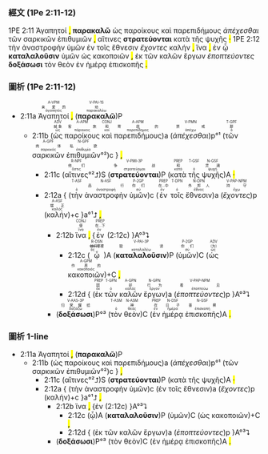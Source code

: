  ### 經文 (1Pe 2:11-12)

1PE 2:11 <span title="A-VPM&#10;亲爱的&#10;ἀγαπητός">Ἀγαπητοί</span> <mark class="pm">,</mark> <span title="V-PAI-1S&#10;劝&#10;παρακαλέω"><strong>παρακαλῶ</strong></span> <span title="ADV&#10;就象&#10;ὡς">ὡς</span> <span title="A-APM&#10;客旅&#10;πάροικος">παροίκους</span> <span title="CONJ&#10;和&#10;καί">καὶ</span> <span title="A-APM&#10;寄居的&#10;παρεπίδημος">παρεπιδήμους</span> <span title="V-PMN&#10;禁戒&#10;ἀπέχω"><em>ἀπέχεσθαι</em></span> <span title="T-GPF&#10;那&#10;ὁ">τῶν</span> <span title="A-GPF&#10;肉体&#10;σαρκικός">σαρκικῶν</span> <span title="N-GPF&#10;私欲&#10;ἐπιθυμία">ἐπιθυμιῶν</span> <mark class="pm">,</mark> <span title="R-NPF&#10;&#10;ὅστις">αἵτινες</span> <span title="V-PMI-3P&#10;争战&#10;στρατεύομαι"><strong>στρατεύονται</strong></span> <span title="PREP&#10;和&#10;κατά">κατὰ</span> <span title="T-GSF&#10;&#10;ὁ">τῆς</span> <span title="N-GSF&#10;灵魂&#10;ψυχή">ψυχῆς</span> <mark class="pm">·</mark> 1PE 2:12 <span title="T-ASF&#10;&#10;ὁ">τὴν</span> <span title="N-ASF&#10;品行&#10;ἀναστροφή">ἀναστροφὴν</span> <span title="P-2GP&#10;你们&#10;σύ">ὑμῶν</span> <span title="PREP&#10;在...中&#10;ἐν">ἐν</span> <span title="T-DPN&#10;&#10;ὁ">τοῖς</span> <span title="N-DPN&#10;外邦人&#10;ἔθνος">ἔθνεσιν</span> <span title="V-PAP-NPM&#10;持守&#10;ἔχω"><em>ἔχοντες</em></span> <span title="A-ASF&#10;端正&#10;καλός">καλήν</span> <mark class="pm">,</mark> <span title="CONJ&#10;使&#10;ἵνα">ἵνα</span> <mark class="pm">,</mark> <span title="PREP&#10;在...下&#10;ἐν">ἐν</span> <span title="R-DSN&#10;他们&#10;ὅς">ᾧ</span> <span title="V-PAI-3P&#10;毁谤&#10;καταλαλέω"><strong>καταλαλοῦσιν</strong></span> <span title="P-2GP&#10;你们&#10;σύ">ὑμῶν</span> <span title="ADV&#10;（为）&#10;ὡς">ὡς</span> <span title="A-GPM&#10;作恶的&#10;κακοποιός">κακοποιῶν</span> <mark class="pm">,</mark> <span title="PREP&#10;因&#10;ἐκ">ἐκ</span> <span title="T-GPN&#10;&#10;ὁ">τῶν</span> <span title="A-GPN&#10;好&#10;καλός">καλῶν</span> <span title="N-GPN&#10;行为&#10;ἔργον">ἔργων</span> <span title="V-PAP-NPM&#10;看见&#10;ἐποπτεύω"><em>ἐποπτεύοντες</em></span> <span title="V-AAS-3P&#10;归荣耀给&#10;δοξάζω"><strong>δοξάσωσι</strong></span> <span title="T-ASM&#10;&#10;ὁ">τὸν</span> <span title="N-ASM&#10;神&#10;θεός">θεὸν</span> <span title="PREP&#10;在&#10;ἐν">ἐν</span> <span title="N-DSF&#10;日子&#10;ἡμέρα">ἡμέρᾳ</span> <span title="N-GSF&#10;鉴察&#10;ἐπισκοπή">ἐπισκοπῆς</span> <mark class="pm">.</mark> 

 ### 圖析 (1Pe 2:11-12)
 
- 2:11a <RUBY><ruby><ruby>Ἀγαπητοί<rt>ἀγαπητός</rt></ruby><rt>亲爱的</rt></ruby><rt>A-VPM</rt></RUBY> <mark class="pm">,</mark> (<RUBY><ruby><ruby><strong>παρακαλῶ</strong><rt>παρακαλέω</rt></ruby><rt>劝</rt></ruby><rt>V-PAI-1S</rt></RUBY>)P 
	- 2:11b (<RUBY><ruby><ruby>ὡς<rt>ὡς</rt></ruby><rt>就象</rt></ruby><rt>ADV</rt></RUBY> <RUBY><ruby><ruby>παροίκους<rt>πάροικος</rt></ruby><rt>客旅</rt></ruby><rt>A-APM</rt></RUBY> <RUBY><ruby><ruby>καὶ<rt>καί</rt></ruby><rt>和</rt></ruby><rt>CONJ</rt></RUBY> <RUBY><ruby><ruby>παρεπιδήμους<rt>παρεπίδημος</rt></ruby><rt>寄居的</rt></ruby><rt>A-APM</rt></RUBY>)a (<RUBY><ruby><ruby><em>ἀπέχεσθαι</em><rt>ἀπέχω</rt></ruby><rt>禁戒</rt></ruby><rt>V-PMN</rt></RUBY>)p°¹ (<RUBY><ruby><ruby>τῶν<rt>ὁ</rt></ruby><rt>那</rt></ruby><rt>T-GPF</rt></RUBY> <RUBY><ruby><ruby>σαρκικῶν<rt>σαρκικός</rt></ruby><rt>肉体</rt></ruby><rt>A-GPF</rt></RUBY> <RUBY><ruby><ruby>ἐπιθυμιῶν<rt>ἐπιθυμία</rt></ruby><rt>私欲</rt></ruby><rt>N-GPF</rt></RUBY>°²)c } <mark class="pm">,</mark> 
		- 2:11c (<RUBY><ruby><ruby>αἵτινες<rt>ὅστις</rt></ruby><rt>他们</rt></ruby><rt>R-NPF</rt></RUBY>°²⮥)S (<RUBY><ruby><ruby><strong>στρατεύονται</strong><rt>στρατεύομαι</rt></ruby><rt>争战</rt></ruby><rt>V-PMI-3P</rt></RUBY>)P (<RUBY><ruby><ruby>κατὰ<rt>κατά</rt></ruby><rt>和</rt></ruby><rt>PREP</rt></RUBY> <RUBY><ruby><ruby>τῆς<rt>ὁ</rt></ruby><rt></rt></ruby><rt>T-GSF</rt></RUBY> <RUBY><ruby><ruby>ψυχῆς<rt>ψυχή</rt></ruby><rt>灵魂</rt></ruby><rt>N-GSF</rt></RUBY>)A <mark class="pm">·</mark> 
		- 2:12a { (<RUBY><ruby><ruby>τὴν<rt>ὁ</rt></ruby><rt></rt></ruby><rt>T-ASF</rt></RUBY> <RUBY><ruby><ruby>ἀναστροφὴν<rt>ἀναστροφή</rt></ruby><rt>品行</rt></ruby><rt>N-ASF</rt></RUBY> <RUBY><ruby><ruby>ὑμῶν<rt>σύ</rt></ruby><rt>你们</rt></ruby><rt>P-2GP</rt></RUBY>)c (<RUBY><ruby><ruby>ἐν<rt>ἐν</rt></ruby><rt>在...中</rt></ruby><rt>PREP</rt></RUBY> <RUBY><ruby><ruby>τοῖς<rt>ὁ</rt></ruby><rt></rt></ruby><rt>T-DPN</rt></RUBY> <RUBY><ruby><ruby>ἔθνεσιν<rt>ἔθνος</rt></ruby><rt>外邦人</rt></ruby><rt>N-DPN</rt></RUBY>)a (<RUBY><ruby><ruby><em>ἔχοντες</em><rt>ἔχω</rt></ruby><rt>持守</rt></ruby><rt>V-PAP-NPM</rt></RUBY>)p (<RUBY><ruby><ruby>καλήν<rt>καλός</rt></ruby><rt>端正</rt></ruby><rt>A-ASF</rt></RUBY>)+c }a°¹⮥ <mark class="pm">,</mark>
			- 2:12b <RUBY><ruby><ruby>ἵνα<rt>ἵνα</rt></ruby><rt>使</rt></ruby><rt>CONJ</rt></RUBY> <mark class="pm">,</mark> {<RUBY><ruby><ruby>ἐν<rt>ἐν</rt></ruby><rt>在...下</rt></ruby><rt>PREP</rt></RUBY> (2:12c) }A°³⮧
				- 2:12c (<RUBY><ruby><ruby>ᾧ<rt>ὅς</rt></ruby><rt><s>他们</s>哪裡</rt></ruby><rt>R-DSN</rt></RUBY>)A (<RUBY><ruby><ruby><strong>καταλαλοῦσιν</strong><rt>καταλαλέω</rt></ruby><rt>毁谤</rt></ruby><rt>V-PAI-3P</rt></RUBY>)P (<RUBY><ruby><ruby>ὑμῶν<rt>σύ</rt></ruby><rt>你们</rt></ruby><rt>P-2GP</rt></RUBY>)C (<RUBY><ruby><ruby>ὡς<rt>ὡς</rt></ruby><rt>（为）</rt></ruby><rt>ADV</rt></RUBY> <RUBY><ruby><ruby>κακοποιῶν<rt>κακοποιός</rt></ruby><rt>作恶的</rt></ruby><rt>A-GPM</rt></RUBY>)+C <mark class="pm">,</mark> 
				- 2:12d { (<RUBY><ruby><ruby>ἐκ<rt>ἐκ</rt></ruby><rt>因</rt></ruby><rt>PREP</rt></RUBY> <RUBY><ruby><ruby>τῶν<rt>ὁ</rt></ruby><rt></rt></ruby><rt>T-GPN</rt></RUBY> <RUBY><ruby><ruby>καλῶν<rt>καλός</rt></ruby><rt>好</rt></ruby><rt>A-GPN</rt></RUBY> <RUBY><ruby><ruby>ἔργων<rt>ἔργον</rt></ruby><rt>行为</rt></ruby><rt>N-GPN</rt></RUBY>)a (<RUBY><ruby><ruby><em>ἐποπτεύοντες</em><rt>ἐποπτεύω</rt></ruby><rt>看见</rt></ruby><rt>V-PAP-NPM</rt></RUBY>)p }A°³⮧ 
			- (<RUBY><ruby><ruby><strong>δοξάσωσι</strong><rt>δοξάζω</rt></ruby><rt>归荣耀给</rt></ruby><rt>V-AAS-3P</rt></RUBY>)P°³ (<RUBY><ruby><ruby>τὸν<rt>ὁ</rt></ruby><rt></rt></ruby><rt>T-ASM</rt></RUBY> <RUBY><ruby><ruby>θεὸν<rt>θεός</rt></ruby><rt>神</rt></ruby><rt>N-ASM</rt></RUBY>)C (<RUBY><ruby><ruby>ἐν<rt>ἐν</rt></ruby><rt>在</rt></ruby><rt>PREP</rt></RUBY> <RUBY><ruby><ruby>ἡμέρᾳ<rt>ἡμέρα</rt></ruby><rt>日子</rt></ruby><rt>N-DSF</rt></RUBY> <RUBY><ruby><ruby>ἐπισκοπῆς<rt>ἐπισκοπή</rt></ruby><rt>鉴察</rt></ruby><rt>N-GSF</rt></RUBY>)A <mark class="pm">.</mark> 

### 圖析 1-line

- 2:11a <span title="A-VPM&#10;亲爱的&#10;ἀγαπητός">Ἀγαπητοί</span> <mark class="pm">,</mark> (<span title="V-PAI-1S&#10;劝&#10;παρακαλέω"><strong>παρακαλῶ</strong></span>)P 
	- 2:11b (<span title="ADV&#10;就象&#10;ὡς">ὡς</span> <span title="A-APM&#10;客旅&#10;πάροικος">παροίκους</span> <span title="CONJ&#10;和&#10;καί">καὶ</span> <span title="A-APM&#10;寄居的&#10;παρεπίδημος">παρεπιδήμους</span>)a (<span title="V-PMN&#10;禁戒&#10;ἀπέχω"><em>ἀπέχεσθαι</em></span>)p°¹ (<span title="T-GPF&#10;那&#10;ὁ">τῶν</span> <span title="A-GPF&#10;肉体&#10;σαρκικός">σαρκικῶν</span> <span title="N-GPF&#10;私欲&#10;ἐπιθυμία">ἐπιθυμιῶν</span>°²)c } <mark class="pm">,</mark> 
		- 2:11c (<span title="R-NPF&#10;他们&#10;ὅστις">αἵτινες</span>°²⮥)S (<span title="V-PMI-3P&#10;争战&#10;στρατεύομαι"><strong>στρατεύονται</strong></span>)P (<span title="PREP&#10;和&#10;κατά">κατὰ</span> <span title="T-GSF&#10;&#10;ὁ">τῆς</span> <span title="N-GSF&#10;灵魂&#10;ψυχή">ψυχῆς</span>)A <mark class="pm">·</mark> 
		- 2:12a { (<span title="T-ASF&#10;&#10;ὁ">τὴν</span> <span title="N-ASF&#10;品行&#10;ἀναστροφή">ἀναστροφὴν</span> <span title="P-2GP&#10;你们&#10;σύ">ὑμῶν</span>)c (<span title="PREP&#10;在...中&#10;ἐν">ἐν</span> <span title="T-DPN&#10;&#10;ὁ">τοῖς</span> <span title="N-DPN&#10;外邦人&#10;ἔθνος">ἔθνεσιν</span>)a (<span title="V-PAP-NPM&#10;持守&#10;ἔχω"><em>ἔχοντες</em></span>)p (<span title="A-ASF&#10;端正&#10;καλός">καλήν</span>)+c }a°¹⮥ <mark class="pm">,</mark>
			- 2:12b <span title="CONJ&#10;使&#10;ἵνα">ἵνα</span> <mark class="pm">,</mark> {<span title="PREP&#10;在...下&#10;ἐν">ἐν</span> (2:12c) }A°³⮧
				- 2:12c (<span title="R-DSN&#10;<s>他们</s>哪裡&#10;ὅς">ᾧ</span>)A (<span title="V-PAI-3P&#10;毁谤&#10;καταλαλέω"><strong>καταλαλοῦσιν</strong></span>)P (<span title="P-2GP&#10;你们&#10;σύ">ὑμῶν</span>)C (<span title="ADV&#10;（为）&#10;ὡς">ὡς</span> <span title="A-GPM&#10;作恶的&#10;κακοποιός">κακοποιῶν</span>)+C <mark class="pm">,</mark> 
				- 2:12d { (<span title="PREP&#10;因&#10;ἐκ">ἐκ</span> <span title="T-GPN&#10;&#10;ὁ">τῶν</span> <span title="A-GPN&#10;好&#10;καλός">καλῶν</span> <span title="N-GPN&#10;行为&#10;ἔργον">ἔργων</span>)a (<span title="V-PAP-NPM&#10;看见&#10;ἐποπτεύω"><em>ἐποπτεύοντες</em></span>)p }A°³⮧ 
			- (<span title="V-AAS-3P&#10;归荣耀给&#10;δοξάζω"><strong>δοξάσωσι</strong></span>)P°³ (<span title="T-ASM&#10;&#10;ὁ">τὸν</span> <span title="N-ASM&#10;神&#10;θεός">θεὸν</span>)C (<span title="PREP&#10;在&#10;ἐν">ἐν</span> <span title="N-DSF&#10;日子&#10;ἡμέρα">ἡμέρᾳ</span> <span title="N-GSF&#10;鉴察&#10;ἐπισκοπή">ἐπισκοπῆς</span>)A <mark class="pm">.</mark> 